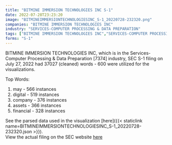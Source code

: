 ```yaml
---
title: "BITMINE IMMERSION TECHNOLOGIES INC S-1"
date: 2022-07-28T23:23:20
image: "BITMINEIMMERSIONTECHNOLOGIESINC_S-1_20220728-232320.png"
companies: "BITMINE IMMERSION TECHNOLOGIES INC"
industry: "SERVICES-COMPUTER PROCESSING & DATA PREPARATION"
tags: ["BITMINE IMMERSION TECHNOLOGIES INC","SERVICES-COMPUTER PROCESSING & DATA PREPARATION","07-27-2022","S-1"]
forms: "S-1"
---
```

BITMINE IMMERSION TECHNOLOGIES INC, which is in the Services-Computer Processing & Data Preparation [7374] industry, SEC S-1 filing on July 27, 2022 had 37027 (cleaned) words - 600 were utilized for the visualizations.

Top Words:
1. may - 566 instances
2. digital - 519 instances
3. company - 376 instances
4. assets - 366 instances
5. financial - 328 instances


See the parsed data used in the visualization [here]({{< staticlink name=BITMINEIMMERSIONTECHNOLOGIESINC_S-1_20220728-232320.json >}}).  
View the actual filing on the SEC website [here](https://www.sec.gov/Archives/edgar/data/1829311/0001683168-22-005159.txt)